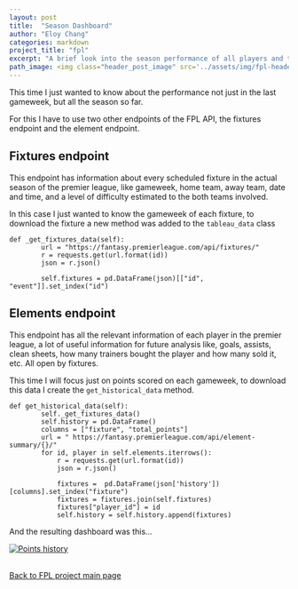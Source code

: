 ```yaml
---
layout: post
title:  "Season Dashboard"
author: "Eloy Chang"
categories: markdown
project_title: "fpl"
excerpt: "A brief look into the season performance of all players and teams"
path_image: <img class="header_post_image" src='../assets/img/fpl-header-post.png' alt="" />
---
```


This time I just wanted to know about the performance not just in the last gameweek, but all the season so far.

For this I have to use two other endpoints of the FPL API, the fixtures endpoint and the element endpoint.

## Fixtures endpoint

This endpoint has information about every scheduled fixture in the actual season of the premier league, like gameweek, home team, away team, date and time, and a level of difficulty estimated to the both teams involved.

In this case I just wanted to know the gameweek of each fixture, to download the fixture a new method was added to the `tableau_data` class

```
def _get_fixtures_data(self):
        url = "https://fantasy.premierleague.com/api/fixtures/"
        r = requests.get(url.format(id))
        json = r.json()

        self.fixtures = pd.DataFrame(json)[["id", "event"]].set_index("id")
```

## Elements endpoint

This endpoint has all the relevant information of each player in the premier league, a lot of useful information for future analysis like, goals, assists, clean sheets, how many trainers bought the player and how many sold it, etc. All open by fixtures.

This time I will focus just on points scored on each gameweek, to download this data I create the `get_historical_data` method.

```
def get_historical_data(self):
        self._get_fixtures_data()
        self.history = pd.DataFrame()
        columns = ["fixture", "total_points"]
        url = " https://fantasy.premierleague.com/api/element-summary/{}/"
        for id, player in self.elements.iterrows():
            r = requests.get(url.format(id))
            json = r.json()

            fixtures =  pd.DataFrame(json['history'])[columns].set_index("fixture")
            fixtures = fixtures.join(self.fixtures)
            fixtures["player_id"] = id
            self.history = self.history.append(fixtures)
```

And the resulting dashboard was this...

<div class='tableauPlaceholder' id='viz1617667000902' style='position: relative'><noscript><a href='https:&#47;&#47;echang1802.github.io&#47;epsilon.github.io&#47;'><img alt='Points history ' src='https:&#47;&#47;public.tableau.com&#47;static&#47;images&#47;Bo&#47;Book2_16175767404040&#47;Pointshistory&#47;1_rss.png' style='border: none' /></a></noscript><object class='tableauViz'  style='display:none;'><param name='host_url' value='https%3A%2F%2Fpublic.tableau.com%2F' /> <param name='embed_code_version' value='3' /> <param name='site_root' value='' /><param name='name' value='Book2_16175767404040&#47;Pointshistory' /><param name='tabs' value='no' /><param name='toolbar' value='yes' /><param name='static_image' value='https:&#47;&#47;public.tableau.com&#47;static&#47;images&#47;Bo&#47;Book2_16175767404040&#47;Pointshistory&#47;1.png' /> <param name='animate_transition' value='yes' /><param name='display_static_image' value='yes' /><param name='display_spinner' value='yes' /><param name='display_overlay' value='yes' /><param name='display_count' value='yes' /><param name='language' value='es' /></object></div>                <script type='text/javascript'>                    var divElement = document.getElementById('viz1617667000902');                    var vizElement = divElement.getElementsByTagName('object')[0];                    if ( divElement.offsetWidth > 800 ) { vizElement.style.width='1024px';vizElement.style.height='795px';} else if ( divElement.offsetWidth > 500 ) { vizElement.style.width='1024px';vizElement.style.height='795px';} else { vizElement.style.width='100%';vizElement.style.height='1227px';}                     var scriptElement = document.createElement('script');                    scriptElement.src = 'https://public.tableau.com/javascripts/api/viz_v1.js';                    vizElement.parentNode.insertBefore(scriptElement, vizElement);                </script>

<div class="row align-items-center no-gutters mb-4 mb-lg-5">
      <div class="featured-text text-center text-lg-left">
        <br>
        <p class="text-black-50 mb-0"><a href="{{ '../fpl.html#masthead' | replace: '..', site.url }}">Back to FPL project main page</a></p>
      </div>
</div>


<!-- Core theme CSS (includes Bootstrap)-->
<link href="{{ '../assets/css/fpl_masthead.css' | replace: '..', site.url }}" rel="stylesheet" />
